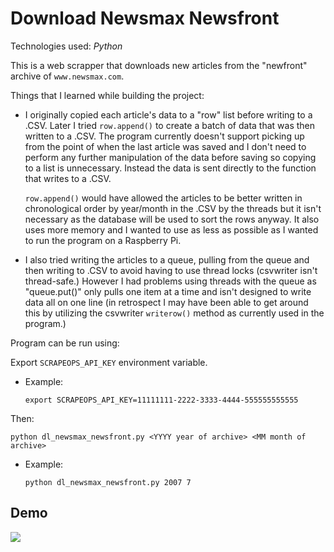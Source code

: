 # Download Newsmax Newsfront

Technologies used: *Python*
&nbsp;

This is a web scrapper that downloads new articles from the "newfront" archive of ```www.newsmax.com```.

Things that I learned while building the project:

- I originally copied each article's data to a "row" list before writing to a .CSV. Later I tried ```row.append()``` to create a batch of data that was then written to a .CSV. The program currently doesn't support picking up from the point of when the last article was saved and I don't need to perform any further manipulation of the data before saving so copying to a list is unnecessary. Instead the data is sent directly to the function that writes to a .CSV.
  
  ```row.append()``` would have allowed the articles to be better written in chronological order by year/month in the .CSV by the threads but it isn't necessary as the database will be used to sort the rows anyway. It also uses more memory and I wanted to use as less as possible as I wanted to run the program on a Raspberry Pi.
- I also tried writing the articles to a queue, pulling from the queue and then writing to .CSV to avoid having to use thread locks (csvwriter isn't thread-safe.) However I had problems using threads with the queue as "queue.put()" only pulls one item at a time and isn't designed to write data all on one line (in retrospect I may have been able to get around this by utilizing the csvwriter ```writerow()``` method as currently used in the program.)
&nbsp;

Program can be run using:

Export ```SCRAPEOPS_API_KEY``` environment variable.

- Example:
  
  ```export SCRAPEOPS_API_KEY=11111111-2222-3333-4444-555555555555```

Then:

    python dl_newsmax_newsfront.py <YYYY year of archive> <MM month of archive>
    
- Example:

    ```python dl_newsmax_newsfront.py 2007 7```



## Demo

![](Download_Newsmax_Newsfront_Demo__10-18-2025.gif)